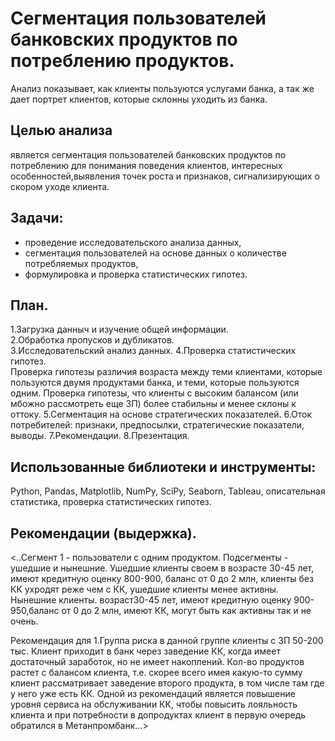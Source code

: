 # Сегментация пользователей банковских продуктов по потреблению продуктов.
Анализ показывает, как клиенты пользуются услугами банка, а так же дает портрет клиентов, которые склонны уходить из банка.

## Целью анализа
 является сегментация пользователей банковских продуктов по потреблению для понимания поведения клиентов, интересных особенностей,выявления точек роста и признаков, сигнализирующих о скором уходе клиента.

## Задачи: 
- проведение исследовательского анализа данных,
- сегментация пользователей на основе данных о количестве потребляемых продуктов,
- формулировка и проверка статистических гипотез.

## План.
1.Загрузка данныч и изучение общей информации.   
2.Обработка пропусков и дубликатов.  
3.Исследовательский анализ данных. 
4.Проверка статистических гипотез.  
Проверка гипотезы различия возраста между теми клиентами, которые пользуются двумя продуктами банка, и теми, которые пользуются одним.
Проверка гипотезы, что клиенты с высоким балансом (или мбожно рассмотреть еще ЗП) более стабильны и менее склоны к оттоку. 
5.Сегментация на основе стратегических показателей. 
6.Оток потребителей: признаки, предпосылки, стратегические показатели, выводы.
7.Рекомендации.
8.Презентация.

## Использованные библиотеки и инструменты:
Python, Pandas, Matplotlib, NumPy, SciPy, Seaborn, Tableau, описательная статистика, проверка статистических гипотез.

## Рекомендации (выдержка). 
<..Сегмент 1  - пользователи с одним продуктом. 
Подсегменты - ушедшие и нынешние.
Ушедшие клиенты своем в возрасте 30-45 лет, имеют кредитную оценку 800-900, баланс от 0 до 2 млн, клиенты без КК ухродят реже чем с КК, ушедшие клиенты менее активны. 
Нынешние клиенты. возраст30-45 лет, имеют кредитную оценку 900-950,баланс от 0 до 2 млн, имеют КК, могут быть  как активны так и не очень.

Рекомендация для 1.Группа риска в данной группе клиенты с ЗП 50-200 тыс. Клиент приходит в банк через заведение КК, когда имеет достаточный заработок, но не имеет накоплений. Кол-во продуктов растет с балансом клиента, т.е. скорее всего имея какую-то сумму клиент рассматривает заведение второго продукта, в том числе там где у него уже есть КК. Одной из рекомендаций является повышение уровня сервиса на обслуживании КК, чтобы повысить лояльность клиента и при потребности в допродуктах клиент в первую очередь обратился в Метанпромбанк...>
    
